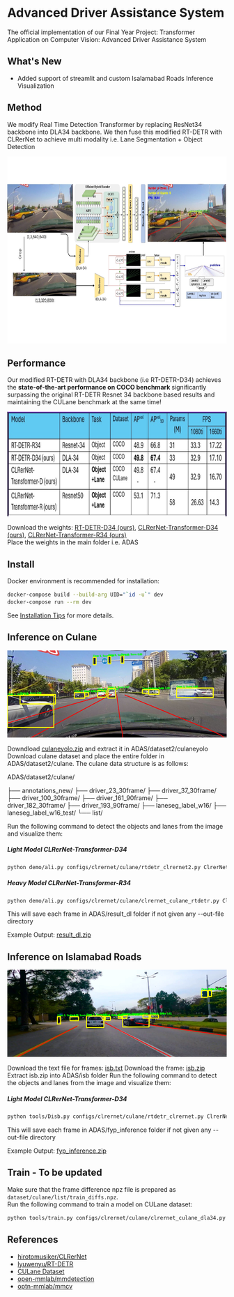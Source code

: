 # Advanced Driver Assistance System

The official implementation of our Final Year Project: Transformer Application on Computer Vision: Advanced Driver Assistance System

## What's New


- Added support of streamlit and custom Isalamabad Roads Inference Visualization


## Method

We modify Real Time Detection Transformer by replacing ResNet34 backbone into DLA34 backbone.
We then fuse this modified RT-DETR with CLRerNet to achieve multi modality i.e. Lane Segmentation + Object Detection

<p align="center"> <img src="docs/figures/clrernet_transformer_arch.jpg" height="430"\></p>


## Performance

Our modified RT-DETR with DLA34 backbone (i.e RT-DETR-D34) achieves the <b>state-of-the-art performance on COCO benchmark </b> significantly surpassing the original RT-DETR Resnet 34 backbone based results and maintaining the CULane benchmark at the same time!

<p align="center"> <img src="docs/figures/quant.png" height="240"\></p>

Download the weights: [RT-DETR-D34 (ours)](https://drive.google.com/file/d/1zlp5hFnF8Jfx4aaX1zILa6fB0CA6ONV6/view?usp=sharing), [CLRerNet-Transformer-D34 (ours)](https://drive.google.com/file/d/1mmWenvdfSZ6I4HxXiBLRs6H_4T4U-VxN/view?usp=sharing), [CLRerNet-Transformer-R34 (ours)](https://drive.google.com/file/d/18gaNk7F1wyA16yMpk8WOjRse-GzC-WX7/view?usp=sharing)    
Place the weights in the main folder i.e. ADAS



## Install

Docker environment is recommended for installation:
```bash
docker-compose build --build-arg UID="`id -u`" dev
docker-compose run --rm dev
```


See [Installation Tips](docs/INSTALL.md) for more details.



## Inference on Culane
<p align="center"> <img src="docs/figures/35.jpg" height="200"\></p>

Downdload [culaneyolo.zip](https://drive.google.com/file/d/15zoKQwY6jszATq_7td1OfOUG3Qpy-wR-/view?usp=sharing) and extract it in ADAS/dataset2/culaneyolo
Download culane dataset and place the entire folder in ADAS/dataset2/culane. 
The culane data structure is as follows: 



ADAS/dataset2/culane/

├── annotations_new/
├── driver_23_30frame/
├── driver_37_30frame/
├── driver_100_30frame/
├── driver_161_90frame/
├── driver_182_30frame/
├── driver_193_90frame/
├── laneseg_label_w16/
├── laneseg_label_w16_test/
└── list/


Run the following command to detect the objects and lanes from the image and visualize them:
##### Light Model CLRerNet-Transformer-D34
```bash
python demo/ali.py configs/clrernet/culane/rtdetr_clrernet2.py ClrerNet_Transformer_D14.pth
```
##### Heavy Model CLRerNet-Transformer-R34
```bash
python demo/ali.py configs/clrernet/culane/clrernet_culane_rtdetr.py ClrerNet_Transformer_R14.pth 
```
This will save each frame in ADAS/result_dl folder if not given any --out-file directory

Example Output: [result_dl.zip](https://drive.google.com/file/d/1Mmh3TnwP9Z7YAaUUhhgOx6uSkChW6T6o/view?usp=sharing)

## Inference on Islamabad Roads
<p align="center"> <img src="docs/figures/fyp670.png" height="200"\></p>

Download the text file for frames: [isb.txt](https://drive.google.com/file/d/1PHjSLfhfZelG6l8YIfHpvRwOeEQ_Zd8q/view?usp=sharing)
Download the frame: [isb.zip](https://drive.google.com/file/d/1MuFyD5I1Nw6MHURHKsTBcLhPMYd8yrVN/view?usp=sharing)
Extract isb.zip into ADAS/isb folder
Run the following command to detect the objects and lanes from the image and visualize them:

##### Light Model CLRerNet-Transformer-D34
```bash
python tools/Disb.py configs/clrernet/culane/rtdetr_clrernet.py ClrerNet_Transformer_D14.pth isb.txt --out-file=fyp_inference
```

This will save each frame in ADAS/fyp_inference folder if not given any --out-file directory

Example Output: [fyp_inference.zip](https://drive.google.com/file/d/1Q6ZNDAZrpk0pbHWM0lirgIAnUesy353C/view?usp=sharing)

## Train - To be updated

Make sure that the frame difference npz file is prepared as `dataset/culane/list/train_diffs.npz`.<br>
Run the following command to train a model on CULane dataset:

```bash
python tools/train.py configs/clrernet/culane/clrernet_culane_dla34.py
```


## References

* [hirotomusiker/CLRerNet](https://github.com/hirotomusiker/CLRerNet)
* [lyuwenyu/RT-DETR](https://github.com/lyuwenyu/RT-DETR)
* [CULane Dataset](https://xingangpan.github.io/projects/CULane.html)
* [open-mmlab/mmdetection](https://github.com/open-mmlab/mmdetection)
* [optn-mmlab/mmcv](https://github.com/open-mmlab/mmcv)
